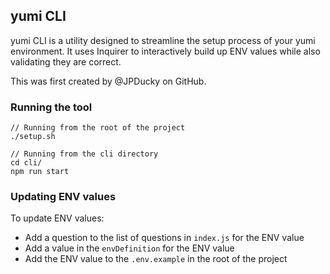 ## yumi CLI

yumi CLI is a utility designed to streamline the setup process of your yumi environment.
It uses Inquirer to interactively build up ENV values while also validating they are correct.

This was first created by @JPDucky on GitHub.

### Running the tool

```
// Running from the root of the project
./setup.sh
```

```
// Running from the cli directory
cd cli/
npm run start
```

### Updating ENV values

To update ENV values:

- Add a question to the list of questions in `index.js` for the ENV value
- Add a value in the `envDefinition` for the ENV value
- Add the ENV value to the `.env.example` in the root of the project 
